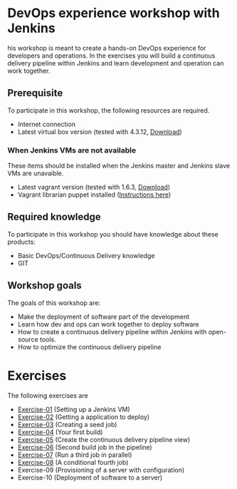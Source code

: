 # DevOps experience workshop with Jenkins

his workshop is meant to create a hands-on DevOps experience for developers and operations. In the exercises you will 
build a continuous delivery pipeline within Jenkins and learn development and operation can work together.
 
## Prerequisite

To participate in this workshop, the following resources are required.

- Internet connection
- Latest virtual box version (tested with 4.3.12, [Download](https://www.virtualbox.org/))

### When Jenkins VMs are not available

These items should be installed when the Jenkins master and Jenkins slave VMs are unavaible.

- Latest vagrant version (tested with 1.6.3, [Download](http://www.vagrantup.com/))
- Vagrant librarian puppet installed ([Instructions here](https://github.com/mhahn/vagrant-librarian-puppet))

## Required knowledge

To participate in this workshop you should have knowledge about these products:

- Basic DevOps/Continuous Delivery knowledge
- GIT

## Workshop goals

The goals of this workshop are:

- Make the deployment of software part of the development
- Learn how dev and ops can work together to deploy software
- How to create a continuous delivery pipeline within Jenkins with open-source tools.
- How to optimize the continuous delivery pipeline

# Exercises

The following exercises are

- [Exercise-01](exercise-01/README.md) (Setting up a Jenkins VM)
- [Exercise-02](exercise-02/README.md) (Getting a application to deploy)
- [Exercise-03](exercise-03/README.md) (Creating a seed job)
- [Exercise-04](exercise-04/README.md) (Your first build)
- [Exercise-05](exercise-05/README.md) (Create the continuous delivery pipeline view)
- [Exercise-06](exercise-06/README.md) (Second build job in the pipeline)
- [Exercise-07](exercise-07/README.md) (Run a third job in parallel)
- [Exercise-08](exercise-08/README.md) (A conditional fourth job)
- Exercise-09 (Provisioning of a server with configuration)
- Exercise-10 (Deployment of software to a server) 
